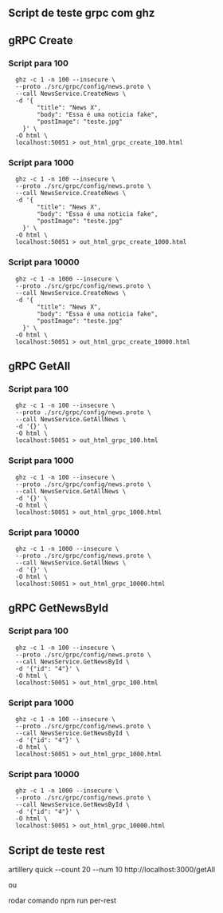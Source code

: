 ## Script de teste grpc com ghz

## gRPC Create
### Script para 100
```
  ghz -c 1 -n 100 --insecure \
  --proto ./src/grpc/config/news.proto \
  --call NewsService.CreateNews \
  -d '{
        "title": "News X",
        "body": "Essa é uma noticia fake",
        "postImage": "teste.jpg"
    }' \
  -O html \
  localhost:50051 > out_html_grpc_create_100.html

```

### Script para 1000
```
  ghz -c 1 -n 100 --insecure \
  --proto ./src/grpc/config/news.proto \
  --call NewsService.CreateNews \
  -d '{
        "title": "News X",
        "body": "Essa é uma noticia fake",
        "postImage": "teste.jpg"
    }' \
  -O html \
  localhost:50051 > out_html_grpc_create_1000.html
```

### Script para 10000
```
  ghz -c 1 -n 1000 --insecure \
  --proto ./src/grpc/config/news.proto \
  --call NewsService.CreateNews \
  -d '{
        "title": "News X",
        "body": "Essa é uma noticia fake",
        "postImage": "teste.jpg"
    }' \
  -O html \
  localhost:50051 > out_html_grpc_create_10000.html
```

## gRPC GetAll
### Script para 100
```
  ghz -c 1 -n 100 --insecure \
  --proto ./src/grpc/config/news.proto \
  --call NewsService.GetAllNews \
  -d '{}' \
  -O html \
  localhost:50051 > out_html_grpc_100.html

```

### Script para 1000
```
  ghz -c 1 -n 100 --insecure \
  --proto ./src/grpc/config/news.proto \
  --call NewsService.GetAllNews \
  -d '{}' \
  -O html \
  localhost:50051 > out_html_grpc_1000.html
```

### Script para 10000
```
  ghz -c 1 -n 1000 --insecure \
  --proto ./src/grpc/config/news.proto \
  --call NewsService.GetAllNews \
  -d '{}' \
  -O html \
  localhost:50051 > out_html_grpc_10000.html
```











## gRPC GetNewsById
### Script para 100
```
  ghz -c 1 -n 100 --insecure \
  --proto ./src/grpc/config/news.proto \
  --call NewsService.GetNewsById \
  -d '{"id": "4"}' \
  -O html \
  localhost:50051 > out_html_grpc_100.html

```

### Script para 1000
```
  ghz -c 1 -n 100 --insecure \
  --proto ./src/grpc/config/news.proto \
  --call NewsService.GetNewsById \
  -d '{"id": "4"}' \
  -O html \
  localhost:50051 > out_html_grpc_1000.html
```

### Script para 10000
```
  ghz -c 1 -n 1000 --insecure \
  --proto ./src/grpc/config/news.proto \
  --call NewsService.GetNewsById \
  -d '{"id": "4"}' \
  -O html \
  localhost:50051 > out_html_grpc_10000.html
```





## Script de teste rest 

  artillery quick --count 20 --num 10 http://localhost:3000/getAll

  ou 

  rodar comando npm run per-rest